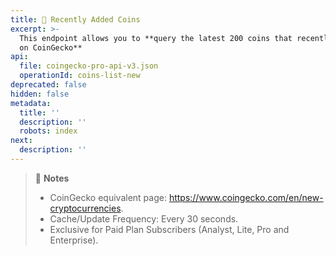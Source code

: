 ```yaml
---
title: 💼 Recently Added Coins
excerpt: >-
  This endpoint allows you to **query the latest 200 coins that recently listed
  on CoinGecko**
api:
  file: coingecko-pro-api-v3.json
  operationId: coins-list-new
deprecated: false
hidden: false
metadata:
  title: ''
  description: ''
  robots: index
next:
  description: ''
---
```

> 📘 **Notes**
> 
> - CoinGecko equivalent page: <https://www.coingecko.com/en/new-cryptocurrencies>.
> - Cache/Update Frequency: Every 30 seconds.
> - Exclusive for Paid Plan Subscribers (Analyst, Lite, Pro and Enterprise).